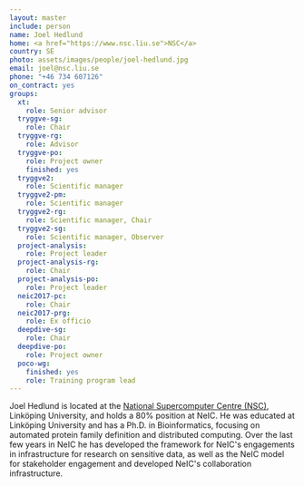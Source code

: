 ```yaml
---
layout: master
include: person
name: Joel Hedlund
home: <a href="https://www.nsc.liu.se">NSC</a>
country: SE
photo: assets/images/people/joel-hedlund.jpg
email: joel@nsc.liu.se
phone: "+46 734 607126"
on_contract: yes
groups:
  xt:
    role: Senior advisor
  tryggve-sg:
    role: Chair
  tryggve-rg:
    role: Advisor
  tryggve-po:
    role: Project owner
    finished: yes
  tryggve2:
    role: Scientific manager
  tryggve2-pm:
    role: Scientific manager
  tryggve2-rg:
    role: Scientific manager, Chair
  tryggve2-sg:
    role: Scientific manager, Observer
  project-analysis:
    role: Project leader
  project-analysis-rg:
    role: Chair
  project-analysis-po:
    role: Project leader
  neic2017-pc:
    role: Chair
  neic2017-prg:
    role: Ex officio
  deepdive-sg:
    role: Chair
  deepdive-po:
    role: Project owner
  poco-wg:
    finished: yes
    role: Training program lead
---
```


Joel Hedlund is located at the  [National Supercomputer Centre
(NSC)](http://www.nsc.liu.se), Linköping University, and holds a 80% position at
NeIC. He was educated at Linköping University and has a Ph.D. in Bioinformatics,
focusing on automated protein family definition and distributed computing. Over
the last few years in NeIC he has developed the framework for NeIC's engagements
in infrastructure for research on sensitive data, as well as the NeIC model for
stakeholder engagement and developed NeIC's collaboration infrastructure.
